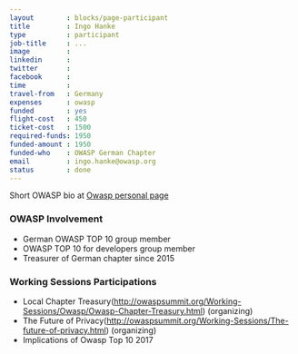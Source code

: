 ```yaml
---
layout        : blocks/page-participant
title         : Ingo Hanke
type          : participant
job-title     : ...
image         :
linkedin      :
twitter       :
facebook      :
time          :
travel-from   : Germany
expenses      : owasp
funded        : yes
flight-cost   : 450
ticket-cost   : 1500
required-funds: 1950
funded-amount : 1950
funded-who    : OWASP German Chapter
email         : ingo.hanke@owasp.org
status        : done
---
```


Short OWASP bio at [Owasp personal page](https://www.owasp.org/index.php/User:Ingo_Hanke)


### OWASP Involvement

* German OWASP TOP 10 group member
* OWASP TOP 10 for developers group member
* Treasurer of German chapter since 2015

### Working Sessions Participations

* Local Chapter Treasury(http://owaspsummit.org/Working-Sessions/Owasp/Owasp-Chapter-Treasury.html) (organizing)
* The Future of Privacy(http://owaspsummit.org/Working-Sessions/The-future-of-privacy.html) (organizing)
* Implications of Owasp Top 10 2017
